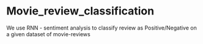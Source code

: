 # Movie_review_classification
We use RNN - sentiment analysis to classify review as Positive/Negative on a given dataset of movie-reviews 
